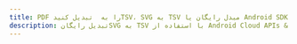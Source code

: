 ---title: PDF را به  تبدیل کنیدTSV، SVG به TSV مبدل رایگان یا Android SDKdescription: تبدیل رایگانSVG به TSV با استفاده از Android Cloud APIs & SDK همچنین اسناد PDF را در Cloud ایجاد، ویرایش و رندر کنید.---